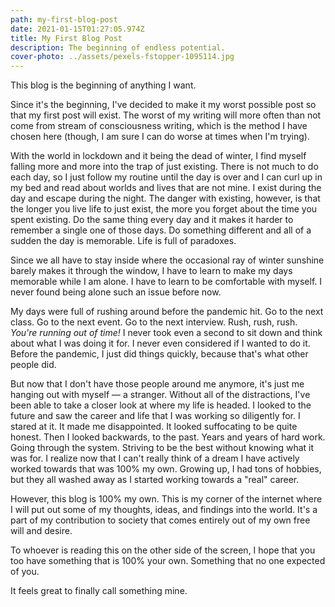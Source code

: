 ```yaml
---
path: my-first-blog-post
date: 2021-01-15T01:27:05.974Z
title: My First Blog Post
description: The beginning of endless potential.
cover-photo: ../assets/pexels-fstopper-1095114.jpg
---
```

This blog is the beginning of anything I want.

Since it's the beginning, I've decided to make it my worst possible post so that my first post will exist. The worst of my writing will more often than not come from stream of consciousness writing, which is the method I have chosen here (though, I am sure I can do worse at times when I'm trying).

With the world in lockdown and it being the dead of winter, I find myself falling more and more into the trap of just existing. There is not much to do each day, so I just follow my routine until the day is over and I can curl up in my bed and read about worlds and lives that are not mine. I exist during the day and escape during the night. The danger with existing, however, is that the longer you live life to just exist, the more you forget about the time you spent existing. Do the same thing every day and it makes it harder to remember a single one of those days. Do something different and all of a sudden the day is memorable. Life is full of paradoxes.

Since we all have to stay inside where the occasional ray of winter sunshine barely makes it through the window, I have to learn to make my days memorable while I am alone. I have to learn to be comfortable with myself. I never found being alone such an issue before now.

My days were full of rushing around before the pandemic hit. Go to the next class. Go to the next event. Go to the next interview. Rush, rush, rush. *You're running out of time!* I never took even a second to sit down and think about what I was doing it for. I never even considered if I wanted to do it. Before the pandemic, I just did things quickly, because that's what other people did.

But now that I don't have those people around me anymore, it's just me hanging out with myself — a stranger. Without all of the distractions, I've been able to take a closer look at where my life is headed. I looked to the future and saw the career and life that I was working so diligently for. I stared at it. It made me disappointed. It looked suffocating to be quite honest. Then I looked backwards, to the past. Years and years of hard work. Going through the system. Striving to be the best without knowing what it was for. I realize now that I can't really think of a dream I have actively worked towards that was 100% my own. Growing up, I had tons of hobbies, but they all washed away as I started working towards a "real" career.

However, this blog is 100% my own. This is my corner of the internet where I will put out some of my thoughts, ideas, and findings into the world. It's a part of my contribution to society that comes entirely out of my own free will and desire.

To whoever is reading this on the other side of the screen, I hope that you too have something that is 100% your own. Something that no one expected of you.

It feels great to finally call something mine.
